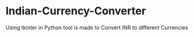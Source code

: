 # Indian-Currency-Converter
Using tkinter in Python tool is made to Convert INR to different Currencies
